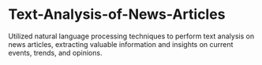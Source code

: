 # Text-Analysis-of-News-Articles
Utilized natural language processing techniques to perform text analysis on news articles, extracting valuable information and insights on current events, trends, and opinions.
